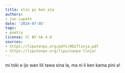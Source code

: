 ```yaml
---
title: olin pi ken ala
authors:
- jan Lapate
date: '2024-07-05'
tags:
- poetry
license: CC BY-SA 4.0
sources:
- https://liputenpo.org/pdfs/0027linja.pdf
- https://liputenpo.org/lipu/nanpa-linja/
---
```


mi toki e ijo wan lili tawa sina la, ma ni li ken kama pini a!